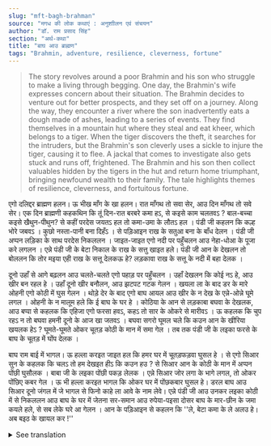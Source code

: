 ```yaml
---
slug: "mft-bagh-brahman"
source: "मगध की लोक कथाएं : अनुशाीलन एवं संचयन"
author: "डॉ. राम प्रसाद सिंह"
section: "अर्थ-कथा"
title: "बाघ आउ ब्राह्मण"
tags: "Brahmin, adventure, resilience, cleverness, fortune"
---
```

<blockquote>
The story revolves around a poor Brahmin and his son who struggle to make a living through begging. One day, the Brahmin's wife expresses concern about their situation. The Brahmin decides to venture out for better prospects, and they set off on a journey. Along the way, they encounter a river where the son inadvertently eats a dough made of ashes, leading to a series of events. They find themselves in a mountain hut where they steal and eat kheer, which belongs to a tiger. When the tiger discovers the theft, it searches for the intruders, but the Brahmin's son cleverly uses a sickle to injure the tiger, causing it to flee. A jackal that comes to investigate also gets stuck and runs off, frightened. The Brahmin and his son then collect valuables hidden by the tigers in the hut and return home triumphant, bringing newfound wealth to their family. The tale highlights themes of resilience, cleverness, and fortuitous fortune.
</blockquote>

एगो दलिद्दर ब्राह्मण हलन। ऊ भीख माँग के खा हलन। रात माँगथ तो सवा सेर, आउ दिन माँगथ तो सवे सेर। एक दिन ब्राह्मणी कहकथिन कि तूं दिन-रात बरबरे कमा हऽ, से कइसे काम चलतवऽ ? बाल-बच्चा कइसे खैथुन-पीथुन? से कहीं परदेस जयतऽ हल तो कमा-उमा के लौतऽ हल । पंडी जी कहलन कि कल्ह भोरे जबवऽ । कुछो नस्ता-पानी बना दिहँऽ । से पड़िआइन राख के सतुआ बना के बाँध देलन । पंडी जी अप्पन लड़िका के साथ परदेस निकललन । जाइत-जाइत एगो नदी पर पहुँचलन आउ नेहा-धोआ के पूजा करे लगलन । एन्ने पंडी जी के बेटा निकाल के राख के सत्तु खाइत हले। पंडी जी आन के देखलन तो बोललन कि तोर मइया एही राख के सत्तू देलकऊ हे? लड़कावा राख के सत्तू के नदी में बहा देलक । 

दूनो उहाँ से आगे बढ़लन आउ चलते-चलते एगो पहाड़ पर पहुँचलन । उहाँ देखलन कि कोई नऽ हे, आउ खीर बन रहल हे । उहाँ दूनो खीर बनौलन, आउ झटपट गटक गेलन । खयला ला के बाद डर के मारे ओहनी एगो कोठी में घुस गेलन । थोड़े देर के बाद एगो बाघ आयल आउ खीर के न देख के एन्ने-ओन्ने घूमे लगल । ओहनी के न मालूम हले कि ई बाघ के घर हे । कोठिया के आन से लड़काबा बघवा के देखलक, आउ बप्पा से कहलक कि एहिजा एगो फरसा हवऽ, कहऽ तो सार के ओकरे से मारीवऽ । ऊ कहलक कि चुप रहऽ न तो बघवा हमनी दूनो के आज खा जतवऽ । बघवा सगरो घूमल चले कि कउन आन के खीरिया खयलक हेऽ ? घूमते-घूमते ओकर चूतड़ कोठी के मान में समा गेल । तब तक पंडी जी के लइका फरसे के बाघ के चूतड़ में घोंप देलक । 

बाघ राम बाई में भागल। ऊ हल्ला करइत जाइत हल कि हमर घर में चूतड़फड़वा घुसल हे । से एगो सिआर सुन के कहलक कि चलऽ तो हम देखइत हीऽ कि कउन हउ ? से सिआर आन के कोठी के मान में अप्पन पोंछी घुसौलक । बाबा जी के लइका पोंछी पकड़ लेलक । एन्ने सिआर जोर लगा के भागे लगल, तो ओकर पोंछिए कबर गेल । ऊ भी हल्ला करइत भागल कि ओकर घर में पोंछकबार घुसल हे। डरल बाघ आउ सिआर दूनो जंगल में जे भागल से फिनो काहे ला आवे के नाम लेवे। एन्ने पंडी जी आउ उनकर लइका कोठी में से निकललन आउ बाघ के घर में जेतना सर-समान आउ रुपेया-पइसा दोसर बाघ के मार-छीन के जमा कयले हले, से सब लेके घरे आ गेलन । आन के पड़िआइन से कहलन कि ''ले, बेटा कमा के ले अलउ हे। अब बइठ के खायल कर !'' 

<details>
<summary>See translation</summary>

Once, there was a poor Brahmin. He used to eat by begging. In the night, he would beg for a quarter of a seer, and during the day, he would beg for a full seer. One day, the Brahmin's wife said to him, "You work the whole day and night, how do you manage? How do you feed the children?" If he went abroad, he would earn a little and return. The priest said, "Just wait till tomorrow morning." He asked her to prepare some food. The wife made a dough from the ashes and tied it up. The priest set off for another country with his son. While going, they reached a river and began to worship the water there. Meanwhile, the priest's son took out the dough made from the ashes and began to eat it. The priest saw him and asked, "Did your mother give you this ash dough?" The boy threw the ash dough into the river.

Both of them moved ahead and, walking, reached a mountain. There they saw that no one was around, and kheer (a type of sweet dish) was being prepared. They both cooked the kheer and quickly devoured it. After eating, out of fear, they hid in a hut. After a while, a tiger came and, not seeing the kheer, began to roam around. They didn't know that this was the tiger's home. From the hut, the boy spotted the tiger and said to his father, "There is a sickle here, let's hit it with that." He replied, "Stay quiet or the tiger will eat us both today." The tiger kept wandering around, wondering who had eaten the kheer? As it roamed, its backside got stuck in the hut's wall. Meanwhile, the priest's son thrust the sickle into the tiger's backside.

The tiger ran away in pain. It was howling that a sickle had entered its home. Hearing this, a jackal said, "Let me go see who it is." The jackal came near the hut and poked its snout inside. The priest's son caught the jackal's snout. As the jackal struggled to escape, its snout got stuck too. It also howled as it ran off, claiming that a jackal had entered its home. The frightened tiger and jackal both ran into the jungle and did not dare to return. Then the priest and his son came out of the hut and took all the belongings, and money that other tigers had hidden there, and went home. They told the wife, "Look, dear, we've earned this! Now we can sit and eat!"
</details>